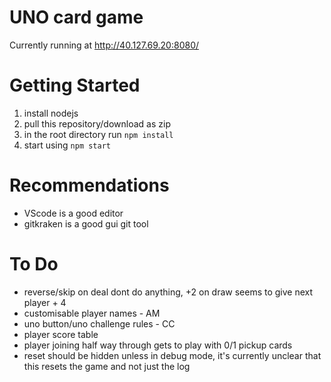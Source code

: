 # UNO card game

Currently running at http://40.127.69.20:8080/

# Getting Started

1. install nodejs
2. pull this repository/download as zip
3. in the root directory run
   `npm install`
4. start using
   `npm start`

# Recommendations

- VScode is a good editor
- gitkraken is a good gui git tool

# To Do

- reverse/skip on deal dont do anything, +2 on draw seems to give next player + 4
- customisable player names - AM
- uno button/uno challenge rules - CC
- player score table
- player joining half way through gets to play with 0/1 pickup cards
- reset should be hidden unless in debug mode, it's currently unclear that this resets the game and not just the log
